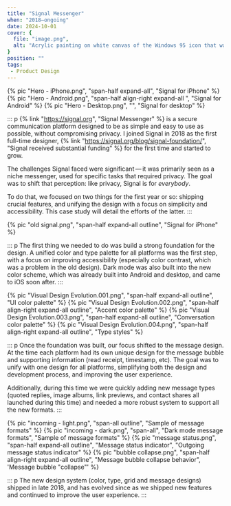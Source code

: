 ```yaml
---
title: "Signal Messenger"
when: "2018—ongoing"
date: 2024-10-01
cover: {
  file: "image.png",
  alt: "Acrylic painting on white canvas of the Windows 95 icon that was displayed when a file was not found"
}
position: ""
tags:
 - Product Design
---
```

{% pic "Hero - iPhone.png", "span-half expand-all", "Signal for iPhone" %}
{% pic "Hero - Android.png", "span-half align-right expand-all ", "Signal for Android" %}
{% pic "Hero - Desktop.png", "", "Signal for desktop" %}

::: p
{% link "https://signal.org", "Signal Messenger" %} is a secure communication platform designed to be as simple and easy to use as possible, without compromising privacy. I joined Signal in 2018 as the first full-time designer, {% link "https://signal.org/blog/signal-foundation/", "Signal received substantial funding" %} for the first time and started to grow.

The challenges Signal faced were significant — it was primarily seen as a niche messenger, used for specific tasks that required privacy. The goal was to shift that perception: like privacy, Signal is for *everybody*. 

To do that, we focused on two things for the first year or so: shipping crucial features, and unifying the design with a focus on simplicity and accessibility. This case study will detail the efforts of the latter.
:::

{% pic "old signal.png", "span-half expand-all outline", "Signal for iPhone" %}

::: p
The first thing we needed to do was build a strong foundation for the design. A unified color and type palette for all platforms was the first step, with a focus on improving accessibility (especially color contrast, which was a problem in the old design). Dark mode was also built into the new color scheme, which was already built into Android and desktop, and came to iOS soon after.
:::

{% pic "Visual Design Evolution.001.png", "span-half expand-all outline", "UI color palette" %}
{% pic "Visual Design Evolution.002.png", "span-half align-right expand-all outline", "Accent color palette" %}
{% pic "Visual Design Evolution.003.png", "span-half expand-all outline", "Conversation color palette" %}
{% pic "Visual Design Evolution.004.png", "span-half align-right expand-all outline", "Type styles" %}

::: p
Once the foundation was built, our focus shifted to the message design. At the time each platform had its own unique design for the message bubble and supporting information (read receipt, timestamp, etc). The goal was to unify with one design for all platforms, simplifying both the design and development process, and improving the user experience.

Additionally, during this time we were quickly adding new message types (quoted replies, image albums, link previews, and contact shares all launched during this time) and needed a more robust system to support all the new formats.
:::

{% pic "incoming - light.png", "span-all outline", "Sample of message formats" %}
{% pic "incoming - dark.png", "span-all", "Dark mode message formats", "Sample of message formats" %}
{% pic "message status.png", "span-half expand-all outline", "Message status indicator", "Outgoing message status indicator" %}
{% pic "bubble collapse.png", "span-half align-right expand-all outline", "Message bubble collapse behavior", 'Message bubble "collapse"' %}

::: p
The new design system (color, type, grid and message designs) shipped in late 2018, and has evolved since as we shipped new features and continued to improve the user experience.
:::